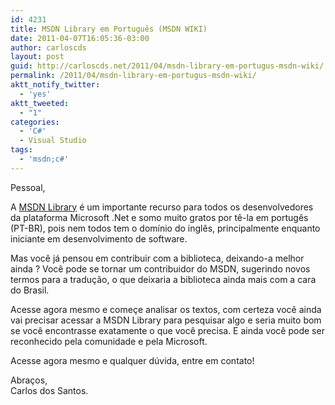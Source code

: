 ```yaml
---
id: 4231
title: MSDN Library em Português (MSDN WIKI)
date: 2011-04-07T16:05:36-03:00
author: carloscds
layout: post
guid: http://carloscds.net/2011/04/msdn-library-em-portugus-msdn-wiki/
permalink: /2011/04/msdn-library-em-portugus-msdn-wiki/
aktt_notify_twitter:
  - 'yes'
aktt_tweeted:
  - "1"
categories:
  - 'C#'
  - Visual Studio
tags:
  - 'msdn;c#'
---
```

Pessoal,

A <a href="http://msdn.microsoft.com/pt-br/library" target="_blank">MSDN Library</a> é um importante recurso para todos os desenvolvedores da plataforma Microsoft .Net e somo muito gratos por tê-la em portugês (PT-BR), pois nem todos tem o domínio do inglês, principalmente enquanto iniciante em desenvolvimento de software.

Mas você já pensou em contribuir com a biblioteca, deixando-a melhor ainda ? Você pode se tornar um contribuidor do MSDN, sugerindo novos termos para a tradução, o que deixaria a biblioteca ainda mais com a cara do Brasil.

Acesse agora mesmo e começe analisar os textos, com certeza você ainda vai precisar acessar a MSDN Library para pesquisar algo e seria muito bom se você encontrasse exatamente o que você precisa. E ainda você pode ser reconhecido pela comunidade e pela Microsoft.

Acesse agora mesmo e qualquer dúvida, entre em contato!

Abraços,  
Carlos dos Santos.